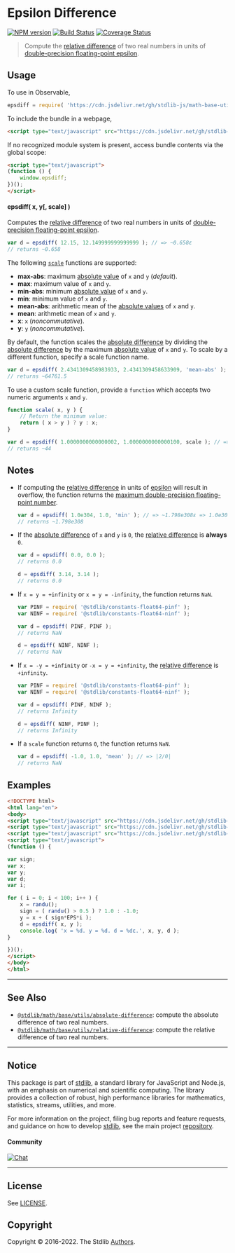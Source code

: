 <!--

@license Apache-2.0

Copyright (c) 2018 The Stdlib Authors.

Licensed under the Apache License, Version 2.0 (the "License");
you may not use this file except in compliance with the License.
You may obtain a copy of the License at

   http://www.apache.org/licenses/LICENSE-2.0

Unless required by applicable law or agreed to in writing, software
distributed under the License is distributed on an "AS IS" BASIS,
WITHOUT WARRANTIES OR CONDITIONS OF ANY KIND, either express or implied.
See the License for the specific language governing permissions and
limitations under the License.

-->

# Epsilon Difference

[![NPM version][npm-image]][npm-url] [![Build Status][test-image]][test-url] [![Coverage Status][coverage-image]][coverage-url] <!-- [![dependencies][dependencies-image]][dependencies-url] -->

> Compute the [relative difference][@stdlib/math/base/utils/relative-difference] of two real numbers in units of [double-precision floating-point epsilon][@stdlib/constants/float64/eps].



<section class="usage">

## Usage

To use in Observable,

```javascript
epsdiff = require( 'https://cdn.jsdelivr.net/gh/stdlib-js/math-base-utils-float64-epsilon-difference@umd/bundle.js' )
```

To include the bundle in a webpage,

```html
<script type="text/javascript" src="https://cdn.jsdelivr.net/gh/stdlib-js/math-base-utils-float64-epsilon-difference@umd/bundle.js"></script>
```

If no recognized module system is present, access bundle contents via the global scope:

```html
<script type="text/javascript">
(function () {
    window.epsdiff;
})();
</script>
```

#### epsdiff( x, y\[, scale] )

Computes the [relative difference][@stdlib/math/base/utils/relative-difference] of two real numbers in units of [double-precision floating-point epsilon][@stdlib/constants/float64/eps].

```javascript
var d = epsdiff( 12.15, 12.149999999999999 ); // => ~0.658ε
// returns ~0.658
```

The following [`scale`][@stdlib/math/base/utils/relative-difference] functions are supported:

-   **max-abs**: maximum [absolute value][@stdlib/math/base/special/abs] of `x` and `y` (_default_).
-   **max**: maximum value of `x` and `y`.
-   **min-abs**: minimum [absolute value][@stdlib/math/base/special/abs] of `x` and `y`.
-   **min**: minimum value of `x` and `y`.
-   **mean-abs**: arithmetic mean of the [absolute values][@stdlib/math/base/special/abs] of `x` and `y`.
-   **mean**: arithmetic mean of `x` and `y`.
-   **x**: `x` (_noncommutative_).
-   **y**: `y` (_noncommutative_).

By default, the function scales the [absolute difference][@stdlib/math/base/utils/absolute-difference] by dividing the [absolute difference][@stdlib/math/base/utils/absolute-difference] by the maximum [absolute value][@stdlib/math/base/special/abs] of `x` and `y`. To scale by a different function, specify a scale function name.

```javascript
var d = epsdiff( 2.4341309458983933, 2.4341309458633909, 'mean-abs' ); // => ~64761.5ε => ~1.438e-11
// returns ~64761.5
```

To use a custom scale function, provide a `function` which accepts two numeric arguments `x` and `y`.

```javascript
function scale( x, y ) {
    // Return the minimum value:
    return ( x > y ) ? y : x;
}

var d = epsdiff( 1.0000000000000002, 1.0000000000000100, scale ); // => ~44ε
// returns ~44
```

</section>

<!-- /.usage -->

<section class="notes">

## Notes

-   If computing the [relative difference][@stdlib/math/base/utils/relative-difference] in units of [epsilon][@stdlib/constants/float64/eps] will result in overflow, the function returns the [maximum double-precision floating-point number][@stdlib/constants/float64/max].

    ```javascript
    var d = epsdiff( 1.0e304, 1.0, 'min' ); // => ~1.798e308ε => 1.0e304/ε overflows
    // returns ~1.798e308
    ```

-   If the [absolute difference][@stdlib/math/base/utils/absolute-difference] of `x` and `y` is `0`, the [relative difference][@stdlib/math/base/utils/relative-difference] is **always** `0`.

    ```javascript
    var d = epsdiff( 0.0, 0.0 );
    // returns 0.0

    d = epsdiff( 3.14, 3.14 );
    // returns 0.0
    ```

-   If `x = y = +infinity` or `x = y = -infinity`, the function returns `NaN`.

    ```javascript
    var PINF = require( '@stdlib/constants-float64-pinf' );
    var NINF = require( '@stdlib/constants-float64-ninf' );

    var d = epsdiff( PINF, PINF );
    // returns NaN

    d = epsdiff( NINF, NINF );
    // returns NaN
    ```

-   If `x = -y = +infinity` or `-x = y = +infinity`, the [relative difference][@stdlib/math/base/utils/relative-difference] is `+infinity`.

    ```javascript
    var PINF = require( '@stdlib/constants-float64-pinf' );
    var NINF = require( '@stdlib/constants-float64-ninf' );

    var d = epsdiff( PINF, NINF );
    // returns Infinity

    d = epsdiff( NINF, PINF );
    // returns Infinity
    ```

-   If a `scale` function returns `0`, the function returns `NaN`.

    ```javascript
    var d = epsdiff( -1.0, 1.0, 'mean' ); // => |2/0|
    // returns NaN
    ```

</section>

<!-- /.notes -->

<section class="examples">

## Examples

<!-- eslint no-undef: "error" -->

```html
<!DOCTYPE html>
<html lang="en">
<body>
<script type="text/javascript" src="https://cdn.jsdelivr.net/gh/stdlib-js/random-base-randu@umd/bundle.js"></script>
<script type="text/javascript" src="https://cdn.jsdelivr.net/gh/stdlib-js/constants-float64-eps@umd/bundle.js"></script>
<script type="text/javascript" src="https://cdn.jsdelivr.net/gh/stdlib-js/math-base-utils-float64-epsilon-difference@umd/bundle.js"></script>
<script type="text/javascript">
(function () {

var sign;
var x;
var y;
var d;
var i;

for ( i = 0; i < 100; i++ ) {
    x = randu();
    sign = ( randu() > 0.5 ) ? 1.0 : -1.0;
    y = x + ( sign*EPS*i );
    d = epsdiff( x, y );
    console.log( 'x = %d. y = %d. d = %dε.', x, y, d );
}

})();
</script>
</body>
</html>
```

</section>

<!-- /.examples -->

<!-- Section for related `stdlib` packages. Do not manually edit this section, as it is automatically populated. -->

<section class="related">

* * *

## See Also

-   <span class="package-name">[`@stdlib/math/base/utils/absolute-difference`][@stdlib/math/base/utils/absolute-difference]</span><span class="delimiter">: </span><span class="description">compute the absolute difference of two real numbers.</span>
-   <span class="package-name">[`@stdlib/math/base/utils/relative-difference`][@stdlib/math/base/utils/relative-difference]</span><span class="delimiter">: </span><span class="description">compute the relative difference of two real numbers.</span>

</section>

<!-- /.related -->

<!-- Section for all links. Make sure to keep an empty line after the `section` element and another before the `/section` close. -->


<section class="main-repo" >

* * *

## Notice

This package is part of [stdlib][stdlib], a standard library for JavaScript and Node.js, with an emphasis on numerical and scientific computing. The library provides a collection of robust, high performance libraries for mathematics, statistics, streams, utilities, and more.

For more information on the project, filing bug reports and feature requests, and guidance on how to develop [stdlib][stdlib], see the main project [repository][stdlib].

#### Community

[![Chat][chat-image]][chat-url]

---

## License

See [LICENSE][stdlib-license].


## Copyright

Copyright &copy; 2016-2022. The Stdlib [Authors][stdlib-authors].

</section>

<!-- /.stdlib -->

<!-- Section for all links. Make sure to keep an empty line after the `section` element and another before the `/section` close. -->

<section class="links">

[npm-image]: http://img.shields.io/npm/v/@stdlib/math-base-utils-float64-epsilon-difference.svg
[npm-url]: https://npmjs.org/package/@stdlib/math-base-utils-float64-epsilon-difference

[test-image]: https://github.com/stdlib-js/math-base-utils-float64-epsilon-difference/actions/workflows/test.yml/badge.svg?branch=main
[test-url]: https://github.com/stdlib-js/math-base-utils-float64-epsilon-difference/actions/workflows/test.yml?query=branch:main

[coverage-image]: https://img.shields.io/codecov/c/github/stdlib-js/math-base-utils-float64-epsilon-difference/main.svg
[coverage-url]: https://codecov.io/github/stdlib-js/math-base-utils-float64-epsilon-difference?branch=main

<!--

[dependencies-image]: https://img.shields.io/david/stdlib-js/math-base-utils-float64-epsilon-difference.svg
[dependencies-url]: https://david-dm.org/stdlib-js/math-base-utils-float64-epsilon-difference/main

-->

[chat-image]: https://img.shields.io/gitter/room/stdlib-js/stdlib.svg
[chat-url]: https://gitter.im/stdlib-js/stdlib/

[stdlib]: https://github.com/stdlib-js/stdlib

[stdlib-authors]: https://github.com/stdlib-js/stdlib/graphs/contributors

[umd]: https://github.com/umdjs/umd
[es-module]: https://developer.mozilla.org/en-US/docs/Web/JavaScript/Guide/Modules

[deno-url]: https://github.com/stdlib-js/math-base-utils-float64-epsilon-difference/tree/deno
[umd-url]: https://github.com/stdlib-js/math-base-utils-float64-epsilon-difference/tree/umd
[esm-url]: https://github.com/stdlib-js/math-base-utils-float64-epsilon-difference/tree/esm

[stdlib-license]: https://raw.githubusercontent.com/stdlib-js/math-base-utils-float64-epsilon-difference/main/LICENSE

[@stdlib/constants/float64/eps]: https://github.com/stdlib-js/constants-float64-eps/tree/umd

[@stdlib/constants/float64/max]: https://github.com/stdlib-js/constants-float64-max/tree/umd

[@stdlib/math/base/special/abs]: https://github.com/stdlib-js/math-base-special-abs/tree/umd

<!-- <related-links> -->

[@stdlib/math/base/utils/absolute-difference]: https://github.com/stdlib-js/math-base-utils-absolute-difference/tree/umd

[@stdlib/math/base/utils/relative-difference]: https://github.com/stdlib-js/math-base-utils-relative-difference/tree/umd

<!-- </related-links> -->

</section>

<!-- /.links -->
